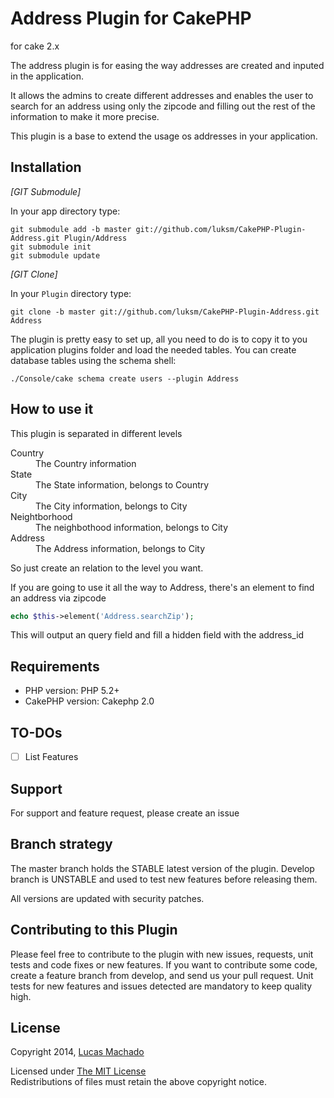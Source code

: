 # Address Plugin for CakePHP #

for cake 2.x

The address plugin is for easing the way addresses are created and inputed in the application.

It allows the admins to create different addresses and enables the user to search for an address using only the zipcode and filling out the rest of the information to make it more precise.

This plugin is a base to extend the usage os addresses in your application.

## Installation ##

_[GIT Submodule]_

In your app directory type:

```shell
git submodule add -b master git://github.com/luksm/CakePHP-Plugin-Address.git Plugin/Address
git submodule init
git submodule update
```

_[GIT Clone]_

In your `Plugin` directory type:

```shell
git clone -b master git://github.com/luksm/CakePHP-Plugin-Address.git Address
```

The plugin is pretty easy to set up, all you need to do is to copy it to you application plugins folder and load the needed tables. You can create database tables using the schema shell:

	./Console/cake schema create users --plugin Address

## How to use it ##

This plugin is separated in different levels

<dl>
	<dt>Country</dt>
	<dd>The Country information</dd>
	<dt>State</dt>
	<dd>The State information, belongs to Country</dd>
	<dt>City</dt>
	<dd>The City information, belongs to City</dd>
	<dt>Neightborhood</dt>
	<dd>The neighbothood information, belongs to City</dd>
	<dt>Address</dt>
	<dd>The Address information, belongs to City</dd>
</dl>

So just create an relation to the level you want.

If you are going to use it all the way to Address, there's an element to find an address via zipcode

```php
echo $this->element('Address.searchZip');
```
This will output an query field and fill a hidden field with the address_id

## Requirements ##

* PHP version: PHP 5.2+
* CakePHP version: Cakephp 2.0

## TO-DOs ##

* [ ] List Features

## Support ##

For support and feature request, please create an issue

## Branch strategy ##

The master branch holds the STABLE latest version of the plugin. 
Develop branch is UNSTABLE and used to test new features before releasing them. 

All versions are updated with security patches.

## Contributing to this Plugin ##

Please feel free to contribute to the plugin with new issues, requests, unit tests and code fixes or new features. If you want to contribute some code, create a feature branch from develop, and send us your pull request. Unit tests for new features and issues detected are mandatory to keep quality high. 

## License ##

Copyright 2014, [Lucas Machado](http://lucasms.net)

Licensed under [The MIT License](http://www.opensource.org/licenses/mit-license.php)<br/>
Redistributions of files must retain the above copyright notice.